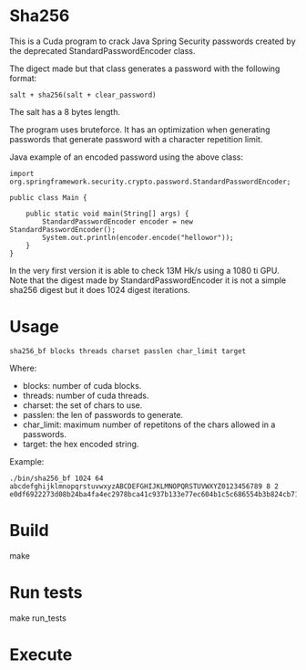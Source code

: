 # Sha256
This is a Cuda program to crack Java Spring Security passwords created by the deprecated StandardPasswordEncoder class.

The digect made but that class generates a password with the following format:
```
salt + sha256(salt + clear_password)
```
The salt has a 8 bytes length.

The program uses bruteforce. It has an optimization when generating passwords that generate password with a character repetition limit.

Java example of an encoded password using the above class:
```
import org.springframework.security.crypto.password.StandardPasswordEncoder;

public class Main {

    public static void main(String[] args) {
        StandardPasswordEncoder encoder = new StandardPasswordEncoder();
        System.out.println(encoder.encode("hellowor"));
    }
}
```

In the very first version it is able to check 13M Hk/s using a 1080 ti GPU. Note that the digest made by StandardPasswordEncoder it is not a simple sha256 digest but it does 1024 digest iterations.

# Usage

```
sha256_bf blocks threads charset passlen char_limit target
```

Where:
* blocks: number of cuda blocks.
* threads: number of cuda threads.
* charset: the set of chars to use.
* passlen: the len of passwords to generate.
* char_limit: maximum number of repetitons of the chars allowed in a passwords.
* target: the hex encoded string.

Example:
```
./bin/sha256_bf 1024 64 abcdefghijklmnopqrstuvwxyzABCDEFGHIJKLMNOPQRSTUVWXYZ0123456789 8 2 e0df6922273d08b24ba4fa4ec2978bca41c937b133e77ec604b1c5c686554b3b824cb7196fbcd0d7
```

# Build
make

# Run tests
make run_tests

# Execute
